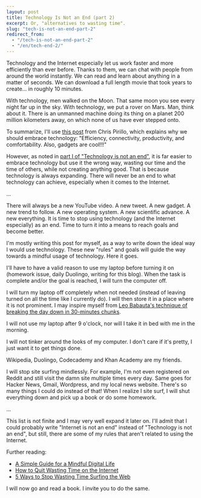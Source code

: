 ```yaml
---
layout: post
title: Technology Is Not an End (part 2)
excerpt: Or, "alternatives to wasting time".
slug: "tech-is-not-an-end-part-2"
redirect_from:
  - "/tech-is-not-an-end-part-2"
  - "/en/tech-end-2/"
---
```


<p>Technology and the Internet especially let us work faster and more efficiently than ever before. Thanks to them, we can chat with people from around the world instantly. We can read and learn about anything in a matter of seconds. We can download a full length movie that took years to create... in roughly 10 minutes.</p>
<p>With technology, men walked on the Moon. That same moon you see every night far up in the sky. With technology, we put a rover on Mars. Man, think about it. There is an unmanned machine doing its thing on a planet 200 million kilometers away, on which none of us have ever stepped onto.</p>
<p>To summarize, I'll use <a href="http://chris.pirillo.com/are-these-good-reasons-to-embrace-technology/">this post</a> from Chris Pirillo, which explains why we should embrace technology: "Efficiency, connectivity, productivity, and comfortability. Also, gadgets are cool!!!"</p>
<p>However, as noted in <a title="Technology is not an end (Daily 500, 3/31)" href="http://maximevaillancourt.com/tech-end-1">part I of "Technology is not an end"</a>, it is far easier to embrace technology but use it the wrong way, wasting our time and the time of others, while not creating anything good. That is because technology is always expanding. There will never be an end to what technology can achieve, especially when it comes to the Internet.</p>
<p>...</p>
<p>There will always be a new YouTube video. A new tweet. A new gadget. A new trend to follow. A new operating system. A new scientific advance. A new everything. It is time to stop using technology (and the Internet especially) as an end. Time to turn it into a means to reach goals and become better.</p>
<p>I'm mostly writing this post for myself, as a way to write down the ideal way I would use technology. These new "rules" and goals will guide the way towards a mindful usage of technology. Here it goes.</p>
<p>I'll have to have a valid reason to use my laptop before turning it on (homework issue, daily Duolingo, writing for this blog). When the task is complete and/or the goal is reached, I will turn the computer off.</p>
<p>I will turn my laptop off completely when not needed (instead of leaving turned on all the time like I currently do). I will then store it in a place where it is not prominent. I may inspire myself from <a href="http://zenhabits.net/offline/">Leo Babauta's technique of breaking the day down in 30-minutes chunks</a>.</p>
<p>I will not use my laptop after 9 o'clock, nor will I take it in bed with me in the morning.</p>
<p>I will not tinker around the looks of my computer. I don't care if it's pretty, I just want it to get things done.</p>
<p>Wikipedia, Duolingo, Codecademy and Khan Academy are my friends.</p>
<p>I will stop site surfing mindlessly. For example, I'm not even registered on Reddit and still visit the damn site multiple times every day. Same goes for Hacker News, Gmail, Wordpress, and my local news website.&nbsp;There's so many things I could do instead of that! When I realize I site surf, I will shut everything down and pick up a book or do some homework.</p>
<p>...</p>
<p>This list is not finite and I may very well expand it later on. I'll admit that I could probably write "Internet is not an end" instead of "Technology is not an end", but still, there are some of my rules that aren't related to using the Internet.</p>
<p>Further reading:</p>
<ul>
<li><a href="http://zenhabits.net/digital/">A Simple Guide for a Mindful Digital Life</a></li>
<li><a href="http://www.artofmanliness.com/2011/10/17/how-to-quit-mindlessly-surfing-the-internet-and-actually-get-stuff-done/">How to Quit Wasting Time on the Internet</a></li>
<li><a href="http://timemanagementninja.com/2013/12/5-ways-to-stop-wasting-time-surfing-the-web/">5 Ways to Stop Wasting Time Surfing the Web</a></li>
</ul>
<p>I will now go and read a book. I invite you to do the same.</p>
